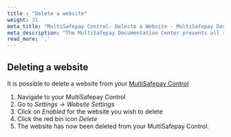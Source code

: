 ```yaml
---
title : "Delete a website"
weight: 31
meta_title: "MultiSafepay Control- Delecte a Website - MultiSafepay Docs"
meta_description: "The MultiSafepay Documentation Center presents all relevant information about our Plugins and API. You can also find support pages for payment methods, tools and general questions as well as the contact details of our Support and Integration Teams."
read_more: '.'
---
```


## Deleting a website

It is possible to delete a website from your [MultiSafepay Control](https://merchant.multisafepay.com)

1. Navigate to your MultiSafepay Control
2. Go to _Settings_ -> _Website Settings_
3. Click on _Enabled_ for the website you wish to delete
4. Click the red bin icon _Delete_
5. The website has now been deleted from your MultiSafepay Control.

